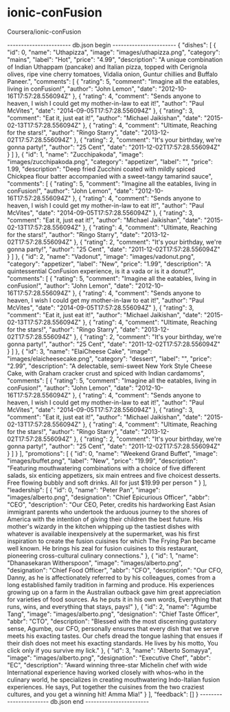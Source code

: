 # ionic-conFusion
Coursera/ionic-conFusion

----------------------- db.json begin -----------------------
{
  "dishes": [
    {
      "id": 0,
      "name": "Uthapizza",
      "image": "images/uthapizza.png",
      "category": "mains",
      "label": "Hot",
      "price": "4.99",
      "description": "A unique combination of Indian Uthappam (pancake) and Italian pizza, topped with Cerignola olives, ripe vine cherry tomatoes, Vidalia onion, Guntur chillies and Buffalo Paneer.",
      "comments": [
        {
          "rating": 5,
          "comment": "Imagine all the eatables, living in conFusion!",
          "author": "John Lemon",
          "date": "2012-10-16T17:57:28.556094Z"
        },
        {
          "rating": 4,
          "comment": "Sends anyone to heaven, I wish I could get my mother-in-law to eat it!",
          "author": "Paul McVites",
          "date": "2014-09-05T17:57:28.556094Z"
        },
        {
          "rating": 3,
          "comment": "Eat it, just eat it!",
          "author": "Michael Jaikishan",
          "date": "2015-02-13T17:57:28.556094Z"
        },
        {
          "rating": 4,
          "comment": "Ultimate, Reaching for the stars!",
          "author": "Ringo Starry",
          "date": "2013-12-02T17:57:28.556094Z"
        },
        {
          "rating": 2,
          "comment": "It's your birthday, we're gonna party!",
          "author": "25 Cent",
          "date": "2011-12-02T17:57:28.556094Z"
        }
      ]
    },
    {
      "id": 1,
      "name": "Zucchipakoda",
      "image": "images/zucchipakoda.png",
      "category": "appetizer",
      "label": "",
      "price": 1.99,
      "description": "Deep fried Zucchini coated with mildly spiced Chickpea flour batter accompanied with a sweet-tangy tamarind sauce",
      "comments": [
        {
          "rating": 5,
          "comment": "Imagine all the eatables, living in conFusion!",
          "author": "John Lemon",
          "date": "2012-10-16T17:57:28.556094Z"
        },
        {
          "rating": 4,
          "comment": "Sends anyone to heaven, I wish I could get my mother-in-law to eat it!",
          "author": "Paul McVites",
          "date": "2014-09-05T17:57:28.556094Z"
        },
        {
          "rating": 3,
          "comment": "Eat it, just eat it!",
          "author": "Michael Jaikishan",
          "date": "2015-02-13T17:57:28.556094Z"
        },
        {
          "rating": 4,
          "comment": "Ultimate, Reaching for the stars!",
          "author": "Ringo Starry",
          "date": "2013-12-02T17:57:28.556094Z"
        },
        {
          "rating": 2,
          "comment": "It's your birthday, we're gonna party!",
          "author": "25 Cent",
          "date": "2011-12-02T17:57:28.556094Z"
        }
      ]
    },
    {
      "id": 2,
      "name": "Vadonut",
      "image": "images/vadonut.png",
      "category": "appetizer",
      "label": "New",
      "price": "1.99",
      "description": "A quintessential ConFusion experience, is it a vada or is it a donut?",
      "comments": [
        {
          "rating": 5,
          "comment": "Imagine all the eatables, living in conFusion!",
          "author": "John Lemon",
          "date": "2012-10-16T17:57:28.556094Z"
        },
        {
          "rating": 4,
          "comment": "Sends anyone to heaven, I wish I could get my mother-in-law to eat it!",
          "author": "Paul McVites",
          "date": "2014-09-05T17:57:28.556094Z"
        },
        {
          "rating": 3,
          "comment": "Eat it, just eat it!",
          "author": "Michael Jaikishan",
          "date": "2015-02-13T17:57:28.556094Z"
        },
        {
          "rating": 4,
          "comment": "Ultimate, Reaching for the stars!",
          "author": "Ringo Starry",
          "date": "2013-12-02T17:57:28.556094Z"
        },
        {
          "rating": 2,
          "comment": "It's your birthday, we're gonna party!",
          "author": "25 Cent",
          "date": "2011-12-02T17:57:28.556094Z"
        }
      ]
    },
    {
      "id": 3,
      "name": "ElaiCheese Cake",
      "image": "images/elaicheesecake.png",
      "category": "dessert",
      "label": "",
      "price": "2.99",
      "description": "A delectable, semi-sweet New York Style Cheese Cake, with Graham cracker crust and spiced with Indian cardamoms",
      "comments": [
        {
          "rating": 5,
          "comment": "Imagine all the eatables, living in conFusion!",
          "author": "John Lemon",
          "date": "2012-10-16T17:57:28.556094Z"
        },
        {
          "rating": 4,
          "comment": "Sends anyone to heaven, I wish I could get my mother-in-law to eat it!",
          "author": "Paul McVites",
          "date": "2014-09-05T17:57:28.556094Z"
        },
        {
          "rating": 3,
          "comment": "Eat it, just eat it!",
          "author": "Michael Jaikishan",
          "date": "2015-02-13T17:57:28.556094Z"
        },
        {
          "rating": 4,
          "comment": "Ultimate, Reaching for the stars!",
          "author": "Ringo Starry",
          "date": "2013-12-02T17:57:28.556094Z"
        },
        {
          "rating": 2,
          "comment": "It's your birthday, we're gonna party!",
          "author": "25 Cent",
          "date": "2011-12-02T17:57:28.556094Z"
        }
      ]
    }
  ],
  "promotions": [
    {
      "id": 0,
      "name": "Weekend Grand Buffet",
      "image": "images/buffet.png",
      "label": "New",
      "price": "19.99",
      "description": "Featuring mouthwatering combinations with a choice of five different salads, six enticing appetizers, six main entrees and five choicest desserts. Free flowing bubbly and soft drinks. All for just $19.99 per person "
    }
  ],
  "leadership": [
    {
      "id": 0,
      "name": "Peter Pan",
      "image": "images/alberto.png",
      "designation": "Chief Epicurious Officer",
      "abbr": "CEO",
      "description": "Our CEO, Peter, credits his hardworking East Asian immigrant parents who undertook the arduous journey to the shores of America with the intention of giving their children the best future. His mother's wizardy in the kitchen whipping up the tastiest dishes with whatever is available inexpensively at the supermarket, was his first inspiration to create the fusion cuisines for which The Frying Pan became well known. He brings his zeal for fusion cuisines to this restaurant, pioneering cross-cultural culinary connections."
    },
    {
      "id": 1,
      "name": "Dhanasekaran Witherspoon",
      "image": "images/alberto.png",
      "designation": "Chief Food Officer",
      "abbr": "CFO",
      "description": "Our CFO, Danny, as he is affectionately referred to by his colleagues, comes from a long established family tradition in farming and produce. His experiences growing up on a farm in the Australian outback gave him great appreciation for varieties of food sources. As he puts it in his own words, Everything that runs, wins, and everything that stays, pays!"
    },
    {
      "id": 2,
      "name": "Agumbe Tang",
      "image": "images/alberto.png",
      "designation": "Chief Taste Officer",
      "abbr": "CTO",
      "description": "Blessed with the most discerning gustatory sense, Agumbe, our CFO, personally ensures that every dish that we serve meets his exacting tastes. Our chefs dread the tongue lashing that ensues if their dish does not meet his exacting standards. He lives by his motto, You click only if you survive my lick."
    },
    {
      "id": 3,
      "name": "Alberto Somayya",
      "image": "images/alberto.png",
      "designation": "Executive Chef",
      "abbr": "EC",
      "description": "Award winning three-star Michelin chef with wide International experience having worked closely with whos-who in the culinary world, he specializes in creating mouthwatering Indo-Italian fusion experiences. He says, Put together the cuisines from the two craziest cultures, and you get a winning hit! Amma Mia!"
    }
  ],
  "feedback": []
}
----------------------- db.json end -----------------------